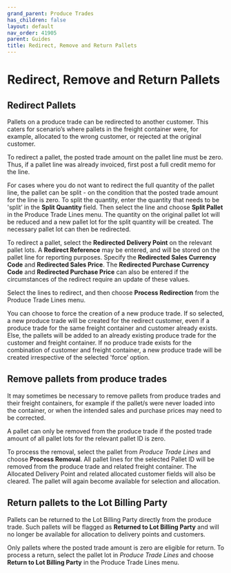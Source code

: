 ```yaml
---
grand_parent: Produce Trades
has_children: false
layout: default
nav_order: 41905
parent: Guides
title: Redirect, Remove and Return Pallets
---
```


# Redirect, Remove and Return Pallets

Redirect Pallets
----------------

Pallets on a produce trade can be redirected to another customer. This caters for scenario’s where pallets in the freight container were, for example, allocated to the wrong customer, or rejected at the original customer.

To redirect a pallet, the posted trade amount on the pallet line must be zero. Thus, if a pallet line was already invoiced, first post a full credit memo for the line.

For cases where you do not want to redirect the full quantity of the pallet line, the pallet can be split - on the condition that the posted trade amount for the line is zero. To split the quantity, enter the quantity that needs to be 'split’ in the **Split Quantity** field. Then select the line and choose **Split Pallet** in the Produce Trade Lines menu. The quantity on the original pallet lot will be reduced and a new pallet lot for the split quantity will be created. The necessary pallet lot can then be redirected.

To redirect a pallet, select the **Redirected Delivery Point** on the relevant pallet lots. A **Redirect Reference** may be entered, and will be stored on the pallet line for reporting purposes. Specify the **Redirected Sales Currency Code** and **Redirected Sales Price**. The **Redirected Purchase Currency Code** and **Redirected Purchase Price** can also be entered if the circumstances of the redirect require an update of these values.

Select the lines to redirect, and then choose **Process Redirection** from the Produce Trade Lines menu.

You can choose to force the creation of a new produce trade. If so selected, a new produce trade will be created for the redirect customer, even if a produce trade for the same freight container and customer already exists. Else, the pallets will be added to an already existing produce trade for the customer and freight container. If no produce trade exists for the combination of customer and freight container, a new produce trade will be created irrespective of the selected 'force’ option.

Remove pallets from produce trades
----------------------------------

It may sometimes be necessary to remove pallets from produce trades and their freight containers, for example if the pallet/s were never loaded into the container, or when the intended sales and purchase prices may need to be corrected.

A pallet can only be removed from the produce trade if the posted trade amount of all pallet lots for the relevant pallet ID is zero.

To process the removal, select the pallet from *Produce Trade Lines* and choose **Process Removal**. All pallet lines for the selected Pallet ID will be removed from the produce trade and related freight container. The Allocated Delivery Point and related allocated customer fields will also be cleared. The pallet will again become available for selection and allocation.

Return pallets to the Lot Billing Party
---------------------------------------

Pallets can be returned to the Lot Billing Party directly from the produce trade. Such pallets will be flagged as **Returned to Lot Billing Party** and will no longer be available for allocation to delivery points and customers.

Only pallets where the posted trade amount is zero are eligible for return. To process a return, select the pallet lot in *Produce Trade Lines* and choose **Return to Lot Billing Party** in the Produce Trade Lines menu.